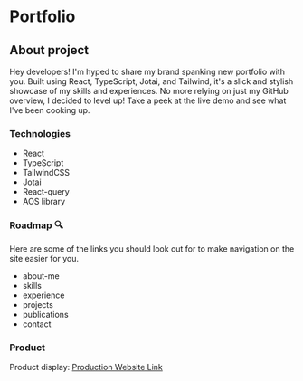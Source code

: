 # Portfolio

## About project

Hey developers! I'm hyped to share my brand spanking new portfolio with you. Built using React, TypeScript, Jotai, and Tailwind, it's a slick and stylish showcase of my skills and experiences. No more relying on just my GitHub overview, I decided to level up! Take a peek at the live demo and see what I've been cooking up.

### Technologies
- React
- TypeScript
- TailwindCSS
- Jotai
- React-query
- AOS library

### Roadmap 🔍
Here are some of the links you should look out for to make navigation on the site easier for you.

- about-me
- skills
- experience
- projects
- publications
- contact

### Product
Product display: [Production Website Link](https://portfolio-forjessicasake.vercel.app/)

